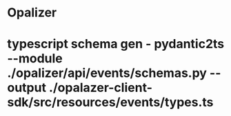 # Opalizer

# typescript schema gen - pydantic2ts --module ./opalizer/api/events/schemas.py --output ./opalazer-client-sdk/src/resources/events/types.ts